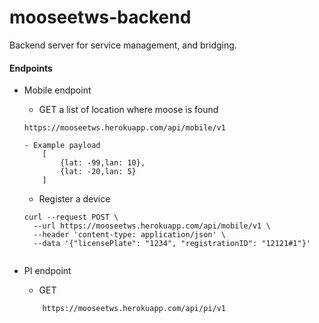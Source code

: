 # mooseetws-backend
Backend server for service management, and bridging.


#### Endpoints

- Mobile endpoint

    - GET a list of location where moose is found
    
    ```
    https://mooseetws.herokuapp.com/api/mobile/v1
    
   - Example payload 
        [
            {lat: -99,lan: 10},
            {lat: -20,lan: 5}
        ]
    ```
    
    - Register a device
    
    ```
    curl --request POST \
      --url https://mooseetws.herokuapp.com/api/mobile/v1 \
      --header 'content-type: application/json' \
      --data '{"licensePlate": "1234", "registrationID": "12121#1"}'
      
    ```


- PI endpoint
    - GET 
    ``` 
        https://mooseetws.herokuapp.com/api/pi/v1
    ```
    
    
